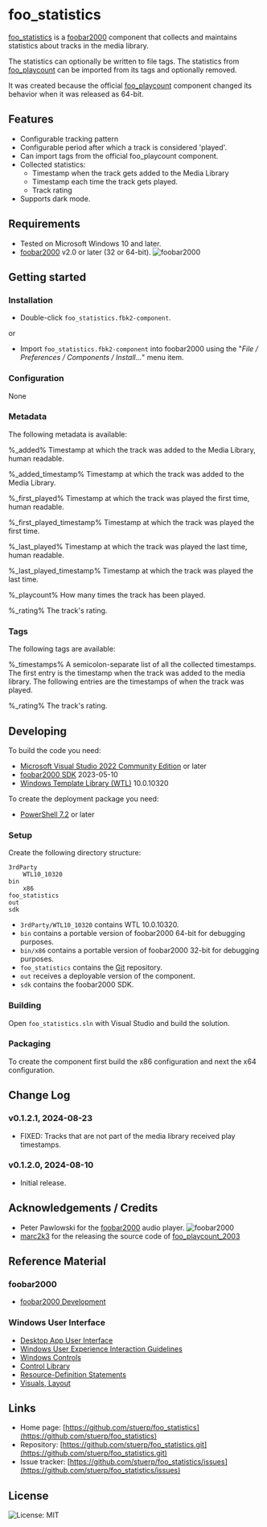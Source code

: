 
# foo_statistics

[foo_statistics](https://github.com/stuerp/foo_statistics/releases) is a [foobar2000](https://www.foobar2000.org/) component that collects and maintains statistics about tracks in the media library.

The statistics can optionally be written to file tags. The statistics from [foo_playcount](https://www.foobar2000.org/components/view/foo_playcount) can be imported from its tags and optionally removed.

It was created because the official [foo_playcount](https://www.foobar2000.org/components/view/foo_playcount) component changed its behavior when it was released as 64-bit.

## Features

* Configurable tracking pattern
* Configurable period after which a track is considered 'played'.
* Can import tags from the official foo_playcount component.
* Collected statistics:
  * Timestamp when the track gets added to the Media Library
  * Timestamp each time the track gets played.
  * Track rating
* Supports dark mode.

## Requirements

* Tested on Microsoft Windows 10 and later.
* [foobar2000](https://www.foobar2000.org/download) v2.0 or later (32 or 64-bit). ![foobar2000](https://www.foobar2000.org/button-small.png)

## Getting started

### Installation

* Double-click `foo_statistics.fbk2-component`.

or

* Import `foo_statistics.fbk2-component` into foobar2000 using the "*File / Preferences / Components / Install...*" menu item.

### Configuration

None

### Metadata

The following metadata is available:

%_added%
    Timestamp at which the track was added to the Media Library, human readable.

%_added_timestamp%
    Timestamp at which the track was added to the Media Library.

%_first_played%
    Timestamp at which the track was played the first time, human readable.

%_first_played_timestamp%
    Timestamp at which the track was played the first time.

%_last_played%
    Timestamp at which the track was played the last time, human readable.

%_last_played_timestamp%
    Timestamp at which the track was played the last time.

%_playcount%
    How many times the track has been played.

%_rating%
    The track's rating.

### Tags

The following tags are available:

%_timestamps%
    A semicolon-separate list of all the collected timestamps. The first entry is the timestamp when the track was added to the media library. The following entries are the timestamps of when the track was played.

%_rating%
    The track's rating.

## Developing

To build the code you need:

* [Microsoft Visual Studio 2022 Community Edition](https://visualstudio.microsoft.com/downloads/) or later
* [foobar2000 SDK](https://www.foobar2000.org/SDK) 2023-05-10
* [Windows Template Library (WTL)](https://github.com/Win32-WTL/WTL) 10.0.10320

To create the deployment package you need:

* [PowerShell 7.2](https://github.com/PowerShell/PowerShell) or later

### Setup

Create the following directory structure:

    3rdParty
        WTL10_10320
    bin
        x86
    foo_statistics
    out
    sdk

* `3rdParty/WTL10_10320` contains WTL 10.0.10320.
* `bin` contains a portable version of foobar2000 64-bit for debugging purposes.
* `bin/x86` contains a portable version of foobar2000 32-bit for debugging purposes.
* `foo_statistics` contains the [Git](https://github.com/stuerp/foo_statistics) repository.
* `out` receives a deployable version of the component.
* `sdk` contains the foobar2000 SDK.

### Building

Open `foo_statistics.sln` with Visual Studio and build the solution.

### Packaging

To create the component first build the x86 configuration and next the x64 configuration.

## Change Log

### v0.1.2.1, 2024-08-23

* FIXED: Tracks that are not part of the media library received play timestamps.

### v0.1.2.0, 2024-08-10

* Initial release.

## Acknowledgements / Credits

* Peter Pawlowski for the [foobar2000](https://www.foobar2000.org/) audio player. ![foobar2000](https://www.foobar2000.org/button-small.png)
* [marc2k3](https://github.com/marc2k3) for the releasing the source code of [foo_playcount_2003](https://github.com/marc2k3/foo_playcount_2003)

## Reference Material

### foobar2000

* [foobar2000 Development](https://wiki.hydrogenaud.io/index.php?title=Foobar2000:Development:Overview)

### Windows User Interface

* [Desktop App User Interface](https://learn.microsoft.com/en-us/windows/win32/windows-application-ui-development)
* [Windows User Experience Interaction Guidelines](https://learn.microsoft.com/en-us/windows/win32/uxguide/guidelines)
* [Windows Controls](https://learn.microsoft.com/en-us/windows/win32/controls/window-controls)
* [Control Library](https://learn.microsoft.com/en-us/windows/win32/controls/individual-control-info)
* [Resource-Definition Statements](https://learn.microsoft.com/en-us/windows/win32/menurc/resource-definition-statements)
* [Visuals, Layout](https://learn.microsoft.com/en-us/windows/win32/uxguide/vis-layout)

## Links

* Home page: [https://github.com/stuerp/foo_statistics](https://github.com/stuerp/foo_statistics)
* Repository: [https://github.com/stuerp/foo_statistics.git](https://github.com/stuerp/foo_statistics.git)
* Issue tracker: [https://github.com/stuerp/foo_statistics/issues](https://github.com/stuerp/foo_statistics/issues)

## License

![License: MIT](https://img.shields.io/badge/license-MIT-yellow.svg)
